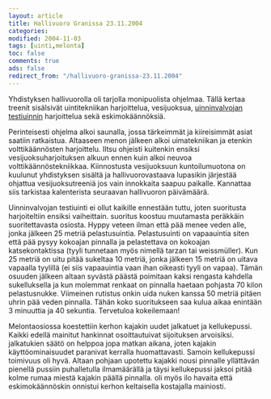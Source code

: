 ```yaml
--- 
layout: article 
title: Hallivuoro Granissa 23.11.2004 
categories: 
modified: 2004-11-03 
tags: [uinti,melonta]
toc: false 
comments: true 
ads: false 
redirect_from: "/hallivuoro-granissa-23.11.2004" 
--- 
```


Yhdistyksen hallivuorolla oli tarjolla monipuolista ohjelmaa. Tällä
kertaa treenit sisälsivät uintitekniikan harjoittelua, vesijuoksua,
[uinninvalvojan
testiuinnin](http://www.suh.fi/mp/db/file_library/x/IMG/12132/file/2004kilpailujensaanotMR.doc)
harjoittelua sekä eskimokäännöksiä.

Perinteisesti ohjelma alkoi saunalla, jossa tärkeimmät ja kiireisimmät
asiat saatiin ratkaistua. Altaaseen menon jälkeen alkoi uimatekniikan ja
etenkin volttikäännösten harjoittelu. Iltsu ohjeisti kuitenkin ensiksi
vesijuoksuharjoituksen alkuun ennen kuin alkoi neuvoa
volttikäännöstekniikkaa. Kiinnostusta vesijuoksuun kuntoilumuotona on
kuulunut yhdistyksen sisältä ja hallivuorovastaava lupasikin järjestää
ohjattua vesijuoksutreeniä jos vain innokkaita saapuu paikalle.
Kannattaa siis tarkistaa kalenterista seuraavan hallivuoron päivämäärä.

Uinninvalvojan testiuinti ei ollut kaikille ennestään tuttu, joten
suoritusta harjoiteltiin ensiksi vaiheittain. suoritus koostuu
muutamasta peräkkäin suoritettavasta osiosta. Hyppy veteen ilman että
pää menee veden alle, jonka jälkeen 25 metriä pelastusuintia.
Pelastusuinti on vapaauintia siten että pää pysyy kokoajan pinnalla ja
pelastettava on kokoajan katsekontaktissa (tyyli tunnetaan myös nimellä
tarzan tai weissmüller). Kun 25 metriä on uitu pitää sukeltaa 10 metriä,
jonka jälkeen 15 metriä on uitava vapaalla tyylillä (ei siis vapaauintia
vaan ihan oikeasti tyyli on vapaa). Tämän osuuden jälkeen altaan syvästä
päästä poimitaan kaksi rengasta kahdella sukelluksella ja kun molemmat
renkaat on pinnalla haetaan pohjasta 70 kilon pelastusnukke. Viimeinen
rutistus onkin uida nuken kanssa 50 metriä pitäen uhrin pää veden
pinnalla. Tähän koko suoritukseen saa kulua aikaa enintään 3 minuuttia
ja 40 sekuntia. Tervetuloa kokeilemaan!

Melontaosiossa koestettiin kerhon kajakin uudet jalkatuet ja
kellukepussi. Kaikki edellä mainitut hankinnat osoittautuivat
sijoituksen arvoisiksi. jalkatukien säätö on helppoa jopa matkan aikana,
joten kajakin käyttöominaisuudet paranivat kerralla huomattavasti.
Samoin kellukepussi toimivuus oli hyvä. Altaan pohjaan upotettu kajakki
nousi pinnalle yllättävän pienellä pussiin puhalletulla ilmamäärällä ja
täysi kellukepussi jaksoi pitää kolme rumaa miestä kajakin päällä
pinnalla. oli myös ilo havaita että eskimokäännöskin onnistui kerhon
keltaisella kostajalla mainiosti.

